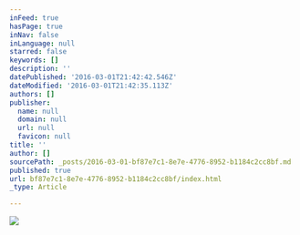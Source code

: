 ```yaml
---
inFeed: true
hasPage: true
inNav: false
inLanguage: null
starred: false
keywords: []
description: ''
datePublished: '2016-03-01T21:42:42.546Z'
dateModified: '2016-03-01T21:42:35.113Z'
authors: []
publisher:
  name: null
  domain: null
  url: null
  favicon: null
title: ''
author: []
sourcePath: _posts/2016-03-01-bf87e7c1-8e7e-4776-8952-b1184c2cc8bf.md
published: true
url: bf87e7c1-8e7e-4776-8952-b1184c2cc8bf/index.html
_type: Article

---
```

![](https://the-grid-user-content.s3-us-west-2.amazonaws.com/efee92ad-5c1f-426b-8aa9-c434a2ed1655.jpg)